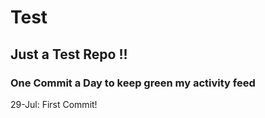 # Test
## Just a Test Repo !!
### One Commit a Day to keep green my activity feed 

29-Jul: First Commit!


